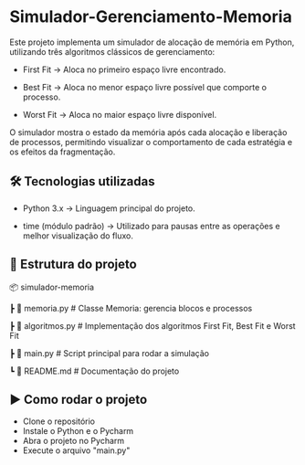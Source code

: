 # Simulador-Gerenciamento-Memoria

Este projeto implementa um simulador de alocação de memória em Python, utilizando três algoritmos clássicos de gerenciamento:

- First Fit → Aloca no primeiro espaço livre encontrado.

- Best Fit → Aloca no menor espaço livre possível que comporte o processo.

- Worst Fit → Aloca no maior espaço livre disponível.

O simulador mostra o estado da memória após cada alocação e liberação de processos, permitindo visualizar o comportamento de cada estratégia e os efeitos da fragmentação.

## 🛠️ Tecnologias utilizadas

- Python 3.x → Linguagem principal do projeto.

- time (módulo padrão) → Utilizado para pausas entre as operações e melhor visualização do fluxo.

## 📂 Estrutura do projeto

📦 simulador-memoria

 ┣ 📜 memoria.py         # Classe Memoria: gerencia blocos e processos
 
 ┣ 📜 algoritmos.py      # Implementação dos algoritmos First Fit, Best Fit e Worst Fit
 
 ┣ 📜 main.py            # Script principal para rodar a simulação
 
 ┗ 📜 README.md          # Documentação do projeto

 
## ▶️ Como rodar o projeto

- Clone o repositório
- Instale o Python e o Pycharm
- Abra o projeto no Pycharm
- Execute o arquivo "main.py"
